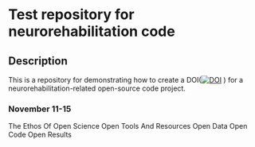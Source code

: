 
# Test repository for neurorehabilitation code

## Description
This is a repository for demonstrating how to create a DOI([![DOI](https://zenodo.org/badge/888606724.svg)](https://doi.org/10.5281/zenodo.14165223)
) for a neurorehabilitation-related open-source code project.


### November 11-15

The Ethos Of Open Science
Open Tools And Resources
Open Data
Open Code
Open Results
